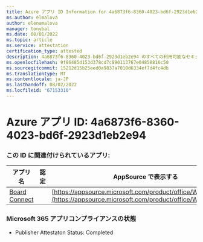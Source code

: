 ```yaml
---
title: Azure アプリ ID Information for 4a6873f6-8360-4023-bd6f-2923d1eb2e94
ms.author: elmalova
author: elenamalova
manager: tonybal
ms.date: 08/01/2022
ms.topic: article
ms.service: attestation
certification_type: attested
description: 4a6873f6-8360-4023-bd6f-2923d1eb2e94 のすべての利用可能なセキュリティとコンプライアンス情報。
ms.openlocfilehash: 9f86485d153d378cd7c890113767e04858816c50
ms.sourcegitcommit: 15212d15b25eed0a9837a7010d6334ef7d4fc4db
ms.translationtype: MT
ms.contentlocale: ja-JP
ms.lasthandoff: 08/02/2022
ms.locfileid: "67153310"
---
```

# <a name="azure-app-id-4a6873f6-8360-4023-bd6f-2923d1eb2e94"></a>Azure アプリ ID: 4a6873f6-8360-4023-bd6f-2923d1eb2e94


### <a name="apps-associated-with-this-id"></a>この ID に関連付けられているアプリ:
| **アプリ名** | **認定** | **AppSource で表示する** |
|--------------|---------------|-----------------------|
| [Board Connect](../forward/WA200001955.md) |  | [https://appsource.microsoft.com/product/office/WA200001955](https://appsource.microsoft.com/product/office/WA200001955) |

### <a name="microsoft-365-app-compliance-status"></a>Microsoft 365 アプリコンプライアンスの状態
- Publisher Attestaton Status: Completed
